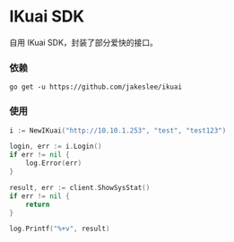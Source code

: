 # IKuai SDK

自用 IKuai SDK，封装了部分爱快的接口。

### 依赖

```shell
go get -u https://github.com/jakeslee/ikuai
```

### 使用

```go
i := NewIKuai("http://10.10.1.253", "test", "test123")

login, err := i.Login()
if err != nil {
    log.Error(err)
}

result, err := client.ShowSysStat()
if err != nil {
    return
}

log.Printf("%+v", result)

```

